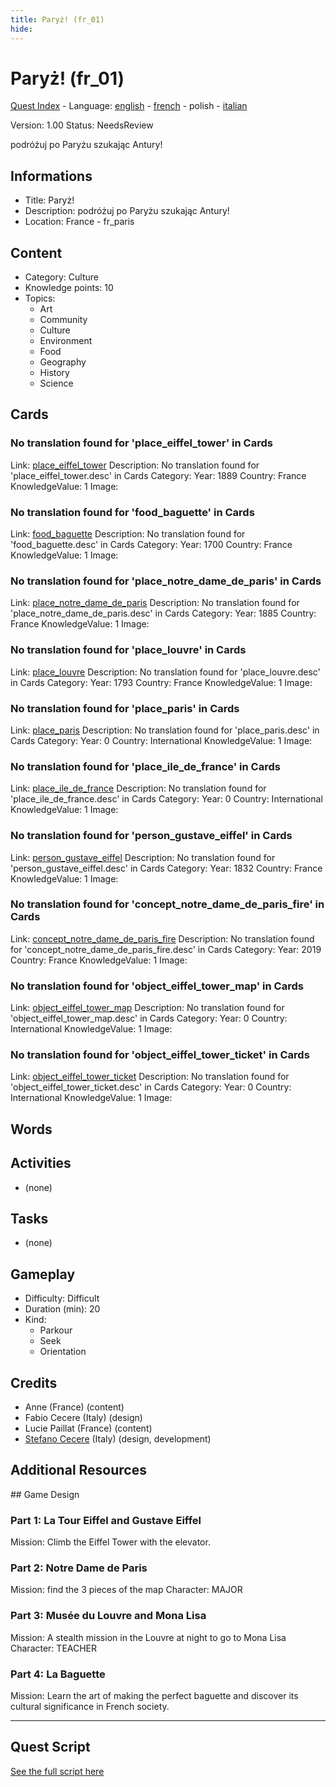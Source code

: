 ```yaml
---
title: Paryż! (fr_01)
hide:
---
```


# Paryż! (fr_01)
[Quest Index](./index.pl.md) - Language: [english](./fr_01.md) - [french](./fr_01.fr.md) - polish - [italian](./fr_01.it.md)

Version: 1.00
Status: NeedsReview

podróżuj po Paryżu szukając Antury!

## Informations

- Title: Paryż!
- Description: podróżuj po Paryżu szukając Antury!
- Location: France - fr_paris
## Content
- Category: Culture
- Knowledge points: 10
- Topics:
  - Art
  - Community
  - Culture
  - Environment
  - Food
  - Geography
  - History
  - Science

## Cards
### No translation found for 'place_eiffel_tower' in Cards
Link: [place_eiffel_tower](../cards/index.md#place_eiffel_tower)
Description: No translation found for 'place_eiffel_tower.desc' in Cards
Category: 
Year: 1889
Country: France
KnowledgeValue: 1
Image: 

### No translation found for 'food_baguette' in Cards
Link: [food_baguette](../cards/index.md#food_baguette)
Description: No translation found for 'food_baguette.desc' in Cards
Category: 
Year: 1700
Country: France
KnowledgeValue: 1
Image: 

### No translation found for 'place_notre_dame_de_paris' in Cards
Link: [place_notre_dame_de_paris](../cards/index.md#place_notre_dame_de_paris)
Description: No translation found for 'place_notre_dame_de_paris.desc' in Cards
Category: 
Year: 1885
Country: France
KnowledgeValue: 1
Image: 

### No translation found for 'place_louvre' in Cards
Link: [place_louvre](../cards/index.md#place_louvre)
Description: No translation found for 'place_louvre.desc' in Cards
Category: 
Year: 1793
Country: France
KnowledgeValue: 1
Image: 

### No translation found for 'place_paris' in Cards
Link: [place_paris](../cards/index.md#place_paris)
Description: No translation found for 'place_paris.desc' in Cards
Category: 
Year: 0
Country: International
KnowledgeValue: 1
Image: 

### No translation found for 'place_ile_de_france' in Cards
Link: [place_ile_de_france](../cards/index.md#place_ile_de_france)
Description: No translation found for 'place_ile_de_france.desc' in Cards
Category: 
Year: 0
Country: International
KnowledgeValue: 1
Image: 

### No translation found for 'person_gustave_eiffel' in Cards
Link: [person_gustave_eiffel](../cards/index.md#person_gustave_eiffel)
Description: No translation found for 'person_gustave_eiffel.desc' in Cards
Category: 
Year: 1832
Country: France
KnowledgeValue: 1
Image: 

### No translation found for 'concept_notre_dame_de_paris_fire' in Cards
Link: [concept_notre_dame_de_paris_fire](../cards/index.md#concept_notre_dame_de_paris_fire)
Description: No translation found for 'concept_notre_dame_de_paris_fire.desc' in Cards
Category: 
Year: 2019
Country: France
KnowledgeValue: 1
Image: 

### No translation found for 'object_eiffel_tower_map' in Cards
Link: [object_eiffel_tower_map](../cards/index.md#object_eiffel_tower_map)
Description: No translation found for 'object_eiffel_tower_map.desc' in Cards
Category: 
Year: 0
Country: International
KnowledgeValue: 1
Image: 

### No translation found for 'object_eiffel_tower_ticket' in Cards
Link: [object_eiffel_tower_ticket](../cards/index.md#object_eiffel_tower_ticket)
Description: No translation found for 'object_eiffel_tower_ticket.desc' in Cards
Category: 
Year: 0
Country: International
KnowledgeValue: 1
Image: 

## Words
## Activities
- (none)

## Tasks
- (none)
## Gameplay
- Difficulty: Difficult
- Duration (min): 20
- Kind:
  - Parkour
  - Seek
  - Orientation
## Credits
- Anne (France) (content)
- Fabio Cecere (Italy) (design)
- Lucie Paillat (France) (content)
- [Stefano Cecere](https://stefanocecere.com) (Italy) (design, development)

## Additional Resources

## Game Design

### Part 1: La Tour Eiffel and Gustave Eiffel
Mission: Climb the Eiffel Tower with the elevator.

### Part 2: Notre Dame de Paris
Mission: find the 3 pieces of the map
Character: MAJOR

### Part 3: Musée du Louvre and Mona Lisa
Mission: A stealth mission in the Louvre at night to go to Mona Lisa
Character: TEACHER

### Part 4: La Baguette
Mission: Learn the art of making the perfect baguette and discover its cultural significance in French society.


---

## Quest Script

[See the full script here](./fr_01-script.pl.md)
